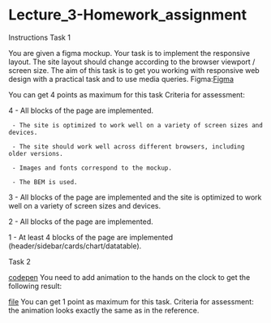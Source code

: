 # Lecture_3-Homework_assignment

Instructions
Task 1

You are given a figma mockup. Your task is to implement the responsive layout. The site layout should change according to the browser viewport / screen size.  The aim of this task is to get you working with responsive web design with a practical task and to use media queries.
Figma:[Figma](https://www.figma.com/file/4orBAVPhfnWs3p4ZqGMXl2/Dashboard-responsive-layout?node-id=0%3A1&t=0FYl8EFZwEu7vUWh-0)

You can get 4 points as maximum for this task
Сriteria for assessment:

4 - All blocks of the page are implemented.

     - The site is optimized to work well on a variety of screen sizes and devices.

     - The site should work well across different browsers, including older versions.

     - Images and fonts correspond to the mockup.

     - The BEM is used.

3 - All blocks of the page are implemented and the site is optimized to work well on a variety of       screen sizes and devices.

2 - All blocks of the page are implemented.

1 - At least 4 blocks of the page are implemented (header/sidebar/cards/chart/datatable).


Task 2                      

[codepen](https://codepen.io/varvara_ing1/pen/dyqvKQP)
You need to add animation to the hands on the clock to get the following result:

[file](/files/4029099/clock_moving(2).gif)
You can get 1 point as maximum for this task.
Сriteria for assessment: the animation looks exactly the same as in the reference.
